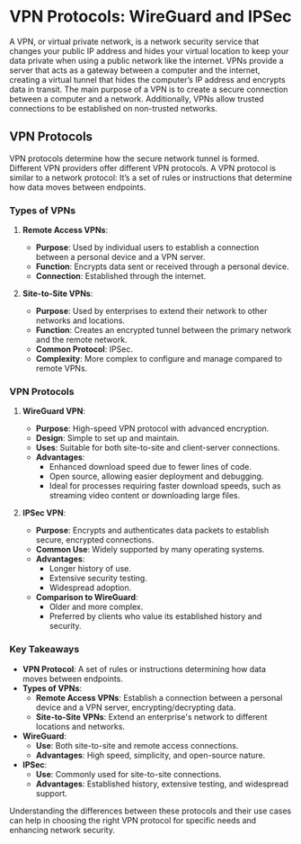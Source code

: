 # VPN Protocols: WireGuard and IPSec

A VPN, or virtual private network, is a network security service that changes your public IP address and hides your virtual location to keep your data private when using a public network like the internet. VPNs provide a server that acts as a gateway between a computer and the internet, creating a virtual tunnel that hides the computer’s IP address and encrypts data in transit. The main purpose of a VPN is to create a secure connection between a computer and a network. Additionally, VPNs allow trusted connections to be established on non-trusted networks.

## VPN Protocols
VPN protocols determine how the secure network tunnel is formed. Different VPN providers offer different VPN protocols. A VPN protocol is similar to a network protocol: It’s a set of rules or instructions that determine how data moves between endpoints.

### Types of VPNs
1. **Remote Access VPNs**:
   - **Purpose**: Used by individual users to establish a connection between a personal device and a VPN server.
   - **Function**: Encrypts data sent or received through a personal device.
   - **Connection**: Established through the internet.

2. **Site-to-Site VPNs**:
   - **Purpose**: Used by enterprises to extend their network to other networks and locations.
   - **Function**: Creates an encrypted tunnel between the primary network and the remote network.
   - **Common Protocol**: IPSec.
   - **Complexity**: More complex to configure and manage compared to remote VPNs.

### VPN Protocols
1. **WireGuard VPN**:
   - **Purpose**: High-speed VPN protocol with advanced encryption.
   - **Design**: Simple to set up and maintain.
   - **Uses**: Suitable for both site-to-site and client-server connections.
   - **Advantages**:
     - Enhanced download speed due to fewer lines of code.
     - Open source, allowing easier deployment and debugging.
     - Ideal for processes requiring faster download speeds, such as streaming video content or downloading large files.
   
2. **IPSec VPN**:
   - **Purpose**: Encrypts and authenticates data packets to establish secure, encrypted connections.
   - **Common Use**: Widely supported by many operating systems.
   - **Advantages**:
     - Longer history of use.
     - Extensive security testing.
     - Widespread adoption.
   - **Comparison to WireGuard**:
     - Older and more complex.
     - Preferred by clients who value its established history and security.

### Key Takeaways
- **VPN Protocol**: A set of rules or instructions determining how data moves between endpoints.
- **Types of VPNs**:
  - **Remote Access VPNs**: Establish a connection between a personal device and a VPN server, encrypting/decrypting data.
  - **Site-to-Site VPNs**: Extend an enterprise's network to different locations and networks.
- **WireGuard**:
  - **Use**: Both site-to-site and remote access connections.
  - **Advantages**: High speed, simplicity, and open-source nature.
- **IPSec**:
  - **Use**: Commonly used for site-to-site connections.
  - **Advantages**: Established history, extensive testing, and widespread support.

Understanding the differences between these protocols and their use cases can help in choosing the right VPN protocol for specific needs and enhancing network security.
